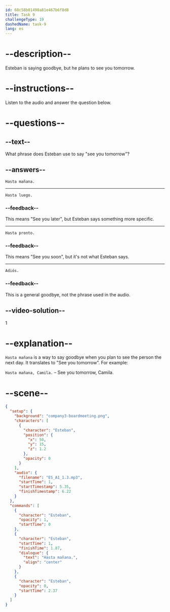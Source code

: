 ```yaml
---
id: 68c58b01490a81e467b6f8d8
title: Task 9
challengeType: 19
dashedName: task-9
lang: es
---
```

<!-- (Audio) Esteban: Hasta mañana -->

# --description--

Esteban is saying goodbye, but he plans to see you tomorrow. 

# --instructions--

Listen to the audio and answer the question below.

# --questions--

## --text--

What phrase does Esteban use to say "see you tomorrow"?

## --answers--

`Hasta mañana.`

---

`Hasta luego.`

### --feedback--

This means "See you later", but Esteban says something more specific.

---

`Hasta pronto.`

### --feedback--

This means "See you soon", but it's not what Esteban says.

---

`Adiós.`

### --feedback--

This is a general goodbye, not the phrase used in the audio.

## --video-solution--

1

# --explanation--

`Hasta mañana` is a way to say goodbye when you plan to see the person the next day.  It translates to "See you tomorrow". For example:  

`Hasta mañana, Camila.` – See you tomorrow, Camila.

# --scene--

```json
{
  "setup": {
    "background": "company3-boardmeeting.png",
    "characters": [
      {
        "character": "Esteban",
        "position": {
          "x": 50,
          "y": 15,
          "z": 1.2
        },
        "opacity": 0
      }
    ],
    "audio": {
      "filename": "ES_A1_1.3.mp3",
      "startTime": 1,
      "startTimestamp": 5.35,
      "finishTimestamp": 6.22
    }
  },
  "commands": [
    {
      "character": "Esteban",
      "opacity": 1,
      "startTime": 0
    },
    {
      "character": "Esteban",
      "startTime": 1,
      "finishTime": 1.87,
      "dialogue": {
        "text": "Hasta mañana.",
        "align": "center"
      }
    },
    {
      "character": "Esteban",
      "opacity": 0,
      "startTime": 2.37
    }
  ]
}
```
